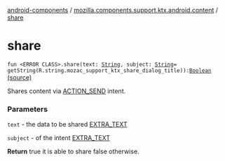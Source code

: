 [android-components](../index.md) / [mozilla.components.support.ktx.android.content](index.md) / [share](./share.md)

# share

`fun <ERROR CLASS>.share(text: `[`String`](https://kotlinlang.org/api/latest/jvm/stdlib/kotlin/-string/index.html)`, subject: `[`String`](https://kotlinlang.org/api/latest/jvm/stdlib/kotlin/-string/index.html)` = getString(R.string.mozac_support_ktx_share_dialog_title)): `[`Boolean`](https://kotlinlang.org/api/latest/jvm/stdlib/kotlin/-boolean/index.html) [(source)](https://github.com/mozilla-mobile/android-components/blob/master/components/support/ktx/src/main/java/mozilla/components/support/ktx/android/content/Context.kt#L89)

Shares content via [ACTION_SEND](#) intent.

### Parameters

`text` - the data to be shared [EXTRA_TEXT](#)

`subject` - of the intent [EXTRA_TEXT](#)

**Return**
true it is able to share false otherwise.

